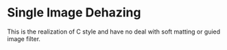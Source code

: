 Single Image Dehazing
======================

This is the realization of C style and have no deal with soft matting or guied image filter.


